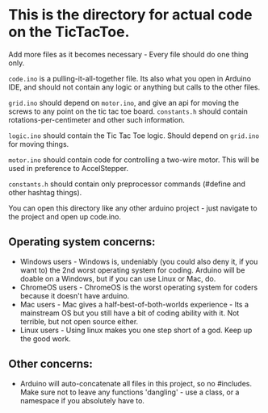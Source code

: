# This is the directory for actual code on the TicTacToe.

Add more files as it becomes necessary - Every file should do one thing only.

`code.ino` is a pulling-it-all-together file. Its also what you open in Arduino IDE, and should not contain any logic or anything but calls to the other files.

`grid.ino` should depend on `motor.ino`, and give an api for moving the screws to any point on the tic tac toe board. `constants.h` should contain rotations-per-centimeter and other such information.

`logic.ino` should contain the Tic Tac Toe logic. Should depend on `grid.ino` for moving things.

`motor.ino` should contain code for controlling a two-wire motor. This will be used in preference to AccelStepper.

`constants.h` should contain only preprocessor commands (#define and other hashtag things).

You can open this directory like any other arduino project - just navigate to the project and open up code.ino.

## Operating system concerns:
* Windows users - Windows is, undeniably (you could also deny it, if you want to) the 2nd worst operating system for coding. Arduino will be doable on a Windows, but if you can use Linux or Mac, do.
* ChromeOS users - ChromeOS is the worst operating system for coders because it doesn't have arduino.
* Mac users - Mac gives a half-best-of-both-worlds experience - Its a mainstream OS but you still have a bit of coding ability with it. Not terrible, but not open source either.
* Linux users - Using linux makes you one step short of a god. Keep up the good work.

## Other concerns:
* Arduino will auto-concatenate all files in this project, so no #includes. Make sure not to leave any functions 'dangling' - use a class, or a namespace if you absolutely have to.
